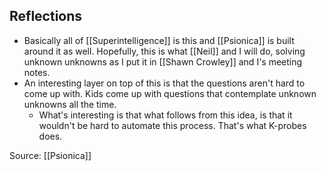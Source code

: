 ## Reflections
- Basically all of [[Superintelligence]] is this and [[Psionica]] is built around it as well. Hopefully, this is what [[Neil]] and I will do, solving unknown unknowns as I put it in [[Shawn Crowley]] and I's meeting notes. 
- An interesting layer on top of this is that the questions aren't hard to come up with. Kids come up with questions that contemplate unknown unknowns all the time. 
	- What's interesting is that what follows from this idea, is that it wouldn't be hard to automate this process. That's what K-probes does.

Source: [[Psionica]]